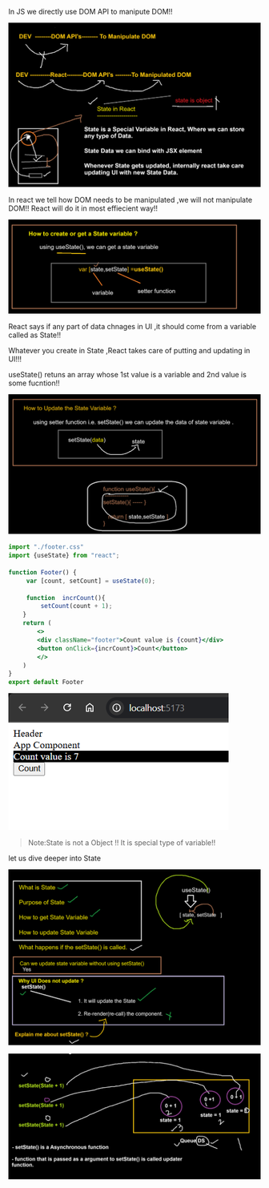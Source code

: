 
In JS we directly use DOM API to manipute DOM!!

![img.png](img.png)

In react we tell how DOM needs to be manipulated ,we will not 
manipulate DOM!! React will do it in most effiecient way!!

![img_1.png](img_1.png)

React says if any part of data chnages in UI ,it should come from a variable called as 
State!!

Whatever you create in State ,React takes care of putting and updating in UI!!!

useState() retuns an array whose 1st value is a variable and 2nd value is some fucntion!!


![img_2.png](img_2.png)

```jsx
import "./footer.css"
import {useState} from "react";

function Footer() {
     var [count, setCount] = useState(0);

     function  incrCount(){
         setCount(count + 1);
    }
    return (
        <>
        <div className="footer">Count value is {count}</div>
        <button onClick={incrCount}>Count</button>
        </>
    )
}
export default Footer

```

![img_3.png](img_3.png)

>Note:State is not a Object !! It is special type of variable!!


let us dive deeper into State 

![img_4.png](img_4.png)


![img_5.png](img_5.png)